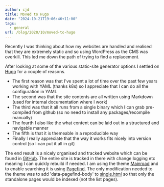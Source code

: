 ```yaml
---
author: cjd
title: Moved to Hugo
date: "2024-10-21T19:06:46+11:00"
tags:
  - general
url: /blog/2020/10/moved-to-hugo
---
```


Recently I was thinking about how my websites are handled and realised that they are extremely static and so using WordPress as the CMS was overkill.  This led me down the path of trying to find a replacement.

After looking at some of the various static-site generator options I settled on [Hugo](https://gohugo.io) for a couple of reasons.


* The first reason was that I've spent a lot of time over the past few years working with YAML (thanks k8s) so I appreciate that I can do all the configuration in YAML
* The second was that the site contents are all written using Markdown (used for internal documentation where I work)
* The third was that it all runs from a single binary which I can grab pre-compiled from github (so no need to install any packages/recompile manually)
* The fourth I also like the what content can be laid out in a structured and navigable manner
* The fifth is that it is themeable in a reproducible way
* Finally I really appreciate that the way it works fits nicely into version control (so I can put it all in git)

The end result is a nicely organised and tracked website which can be found in [GitHub](https://github.com/cjd/adebenham-web). The entire site is tracked in there with change logging etc meaning I can quickly rebuild if needed.
I am using the theme [Mainroad](https://github.com/Vimux/Mainroad) and to enable searching it is using [Pagefind](https://pagefind.io). The only modification needed to the theme was to add 'data-pagefind-body' to [single.html](https://github.com/cjd/adebenham-web/blob/main/layouts/_default/single.html) so that only the standalone pages would be indexed (not the list pages).
